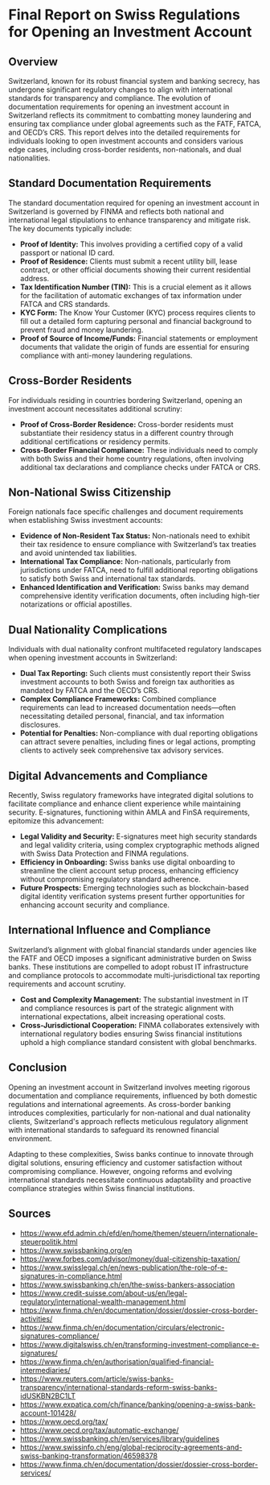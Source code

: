 # Final Report on Swiss Regulations for Opening an Investment Account

## Overview

Switzerland, known for its robust financial system and banking secrecy, has undergone significant regulatory changes to align with international standards for transparency and compliance. The evolution of documentation requirements for opening an investment account in Switzerland reflects its commitment to combatting money laundering and ensuring tax compliance under global agreements such as the FATF, FATCA, and OECD’s CRS. This report delves into the detailed requirements for individuals looking to open investment accounts and considers various edge cases, including cross-border residents, non-nationals, and dual nationalities.

## Standard Documentation Requirements

The standard documentation required for opening an investment account in Switzerland is governed by FINMA and reflects both national and international legal stipulations to enhance transparency and mitigate risk. The key documents typically include:

- **Proof of Identity:** This involves providing a certified copy of a valid passport or national ID card.
- **Proof of Residence:** Clients must submit a recent utility bill, lease contract, or other official documents showing their current residential address.
- **Tax Identification Number (TIN):** This is a crucial element as it allows for the facilitation of automatic exchanges of tax information under FATCA and CRS standards.
- **KYC Form:** The Know Your Customer (KYC) process requires clients to fill out a detailed form capturing personal and financial background to prevent fraud and money laundering.
- **Proof of Source of Income/Funds:** Financial statements or employment documents that validate the origin of funds are essential for ensuring compliance with anti-money laundering regulations.

## Cross-Border Residents

For individuals residing in countries bordering Switzerland, opening an investment account necessitates additional scrutiny:

- **Proof of Cross-Border Residence:** Cross-border residents must substantiate their residency status in a different country through additional certifications or residency permits.
- **Cross-Border Financial Compliance:** These individuals need to comply with both Swiss and their home country regulations, often involving additional tax declarations and compliance checks under FATCA or CRS.

## Non-National Swiss Citizenship

Foreign nationals face specific challenges and document requirements when establishing Swiss investment accounts:

- **Evidence of Non-Resident Tax Status:** Non-nationals need to exhibit their tax residence to ensure compliance with Switzerland’s tax treaties and avoid unintended tax liabilities.
- **International Tax Compliance:** Non-nationals, particularly from jurisdictions under FATCA, need to fulfill additional reporting obligations to satisfy both Swiss and international tax standards.
- **Enhanced Identification and Verification:** Swiss banks may demand comprehensive identity verification documents, often including high-tier notarizations or official apostilles.

## Dual Nationality Complications

Individuals with dual nationality confront multifaceted regulatory landscapes when opening investment accounts in Switzerland:

- **Dual Tax Reporting:** Such clients must consistently report their Swiss investment accounts to both Swiss and foreign tax authorities as mandated by FATCA and the OECD’s CRS.
- **Complex Compliance Frameworks:** Combined compliance requirements can lead to increased documentation needs—often necessitating detailed personal, financial, and tax information disclosures.
- **Potential for Penalties:** Non-compliance with dual reporting obligations can attract severe penalties, including fines or legal actions, prompting clients to actively seek comprehensive tax advisory services.

## Digital Advancements and Compliance

Recently, Swiss regulatory frameworks have integrated digital solutions to facilitate compliance and enhance client experience while maintaining security. E-signatures, functioning within AMLA and FinSA requirements, epitomize this advancement:

- **Legal Validity and Security:** E-signatures meet high security standards and legal validity criteria, using complex cryptographic methods aligned with Swiss Data Protection and FINMA regulations.
- **Efficiency in Onboarding:** Swiss banks use digital onboarding to streamline the client account setup process, enhancing efficiency without compromising regulatory standard adherence.
- **Future Prospects:** Emerging technologies such as blockchain-based digital identity verification systems present further opportunities for enhancing account security and compliance.

## International Influence and Compliance

Switzerland’s alignment with global financial standards under agencies like the FATF and OECD imposes a significant administrative burden on Swiss banks. These institutions are compelled to adopt robust IT infrastructure and compliance protocols to accommodate multi-jurisdictional tax reporting requirements and account scrutiny.

- **Cost and Complexity Management:** The substantial investment in IT and compliance resources is part of the strategic alignment with international expectations, albeit increasing operational costs.
- **Cross-Jurisdictional Cooperation:** FINMA collaborates extensively with international regulatory bodies ensuring Swiss financial institutions uphold a high compliance standard consistent with global benchmarks.

## Conclusion

Opening an investment account in Switzerland involves meeting rigorous documentation and compliance requirements, influenced by both domestic regulations and international agreements. As cross-border banking introduces complexities, particularly for non-national and dual nationality clients, Switzerland's approach reflects meticulous regulatory alignment with international standards to safeguard its renowned financial environment.

Adapting to these complexities, Swiss banks continue to innovate through digital solutions, ensuring efficiency and customer satisfaction without compromising compliance. However, ongoing reforms and evolving international standards necessitate continuous adaptability and proactive compliance strategies within Swiss financial institutions.

## Sources

- https://www.efd.admin.ch/efd/en/home/themen/steuern/internationale-steuerpolitik.html
- https://www.swissbanking.org/en
- https://www.forbes.com/advisor/money/dual-citizenship-taxation/
- https://www.swisslegal.ch/en/news-publication/the-role-of-e-signatures-in-compliance.html
- https://www.swissbanking.ch/en/the-swiss-bankers-association
- https://www.credit-suisse.com/about-us/en/legal-regulatory/international-wealth-management.html
- https://www.finma.ch/en/documentation/dossier/dossier-cross-border-activities/
- https://www.finma.ch/en/documentation/circulars/electronic-signatures-compliance/
- https://www.digitalswiss.ch/en/transforming-investment-compliance-e-signatures/
- https://www.finma.ch/en/authorisation/qualified-financial-intermediaries/
- https://www.reuters.com/article/swiss-banks-transparency/international-standards-reform-swiss-banks-idUSKBN2BC1LT
- https://www.expatica.com/ch/finance/banking/opening-a-swiss-bank-account-101428/
- https://www.oecd.org/tax/
- https://www.oecd.org/tax/automatic-exchange/
- https://www.swissbanking.ch/en/services/library/guidelines
- https://www.swissinfo.ch/eng/global-reciprocity-agreements-and-swiss-banking-transformation/46598378
- https://www.finma.ch/en/documentation/dossier/dossier-cross-border-services/